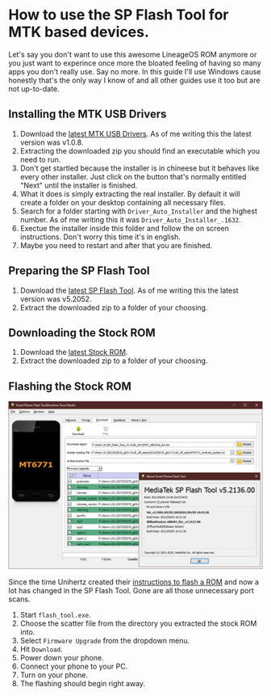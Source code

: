 How to use the SP Flash Tool for MTK based devices.
=================================================

Let's say you don't want to use this awesome LineageOS ROM anymore or you just want to experince once more the bloated feeling of having so many apps you don't really use. Say no more.
In this guide I'll use Windows cause honestly that's the only way I know of and all other guides use it too but are not up-to-date.

## Installing the MTK USB Drivers

1. Download the [latest MTK USB Drivers](https://mtkusballdriver.com/). As of me writing this the latest version was v1.0.8.
2. Extracting the downloaded zip you should find an executable which you need to run.
3. Don't get startled because the installer is in chineese but it behaves like every other installer. Just click on the button that's normally entitled "Next" until the installer is finished.
4. What it does is simply extracting the real installer. By default it will create a folder on your desktop containing all necessary files.
5. Search for a folder starting with `Driver_Auto_Installer` and the highest number. As of me writing this it was `Driver_Auto_Installer_.1632`.
6. Exectue the installer inside this folder and follow the on screen instructions. Don't worry this time it's in english.
7. Maybe you need to restart and after that you are finished.

## Preparing the SP Flash Tool

1. Download the [latest SP Flash Tool](https://spflashtools.com/category/windows). As of me writing this the latest version was v5.2052.
2. Extract the downloaded zip to a folder of your choosing.

## Downloading the Stock ROM

1. Download the [latest Stock ROM](https://drive.google.com/drive/folders/1vdpRcZ2aGlpLCPVi3vh3EE6UjVZzSMq8?sort=13&direction=a).
2. Extract the downloaded zip to a folder of your choosing.

## Flashing the Stock ROM

![](images/spflash.png)

Since the time Unihertz created their [instructions to flash a ROM](https://drive.google.com/drive/folders/0By1nhWOmuw2KdDhTUlFOZHpXQjg?sort=13&direction=a) and now a lot has changed in the SP Flash Tool. Gone are all those unnecessary port scans.

1. Start `flash_tool.exe`.
2. Choose the scatter file from the directory you extracted the stock ROM into.
3. Select `Firmware Upgrade` from the dropdown menu.
4. Hit `Download`.
5. Power down your phone.
6. Connect your phone to your PC.
7. Turn on your phone.
8. The flashing should begin right away.
